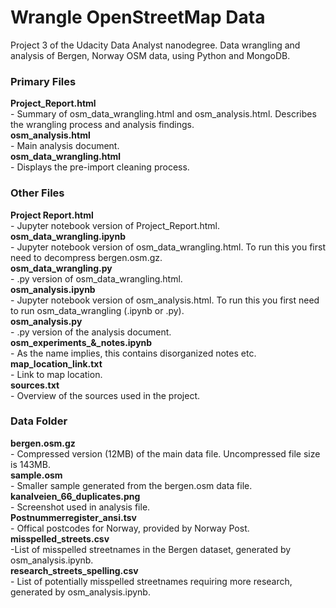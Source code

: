 # Wrangle OpenStreetMap Data
Project 3 of the Udacity Data Analyst nanodegree. Data wrangling and analysis of Bergen, Norway OSM data, using Python and MongoDB.

### Primary Files
**Project_Report.html**           
    - Summary of osm_data_wrangling.html and osm_analysis.html. Describes the wrangling process and analysis findings.  
**osm_analysis.html**             
    - Main analysis document.  
**osm_data_wrangling.html**       
    - Displays the pre-import cleaning process.  


### Other Files
**Project Report.html**           
    - Jupyter notebook version of Project_Report.html.  
**osm_data_wrangling.ipynb**      
    - Jupyter notebook version of osm_data_wrangling.html. To run this you first need to decompress bergen.osm.gz.  
**osm_data_wrangling.py**         
    - .py version of osm_data_wrangling.html.  
**osm_analysis.ipynb**            
    - Jupyter notebook version of osm_analysis.html. To run this you first need to run osm_data_wrangling (.ipynb or .py).    
**osm_analysis.py**               
    - .py version of the analysis document.  
**osm_experiments_&_notes.ipynb**  
    - As the name implies, this contains disorganized notes etc.  
**map_location_link.txt**         
    - Link to map location.  
**sources.txt**                   
    - Overview of the sources used in the project.

### Data Folder
**bergen.osm.gz**                 
    - Compressed version (12MB) of the main data file. Uncompressed file size is 143MB.  
**sample.osm**                    
    - Smaller sample generated from the bergen.osm data file.  
**kanalveien_66_duplicates.png**  
    - Screenshot used in analysis file.  
**Postnummerregister_ansi.tsv**   
    - Offical postcodes for Norway, provided by Norway Post.  
**misspelled_streets.csv**        
    -List of misspelled streetnames in the Bergen dataset, generated by osm_analysis.ipynb.  
**research_streets_spelling.csv**  
    - List of potentially misspelled streetnames requiring more research, generated by osm_analysis.ipynb.  

